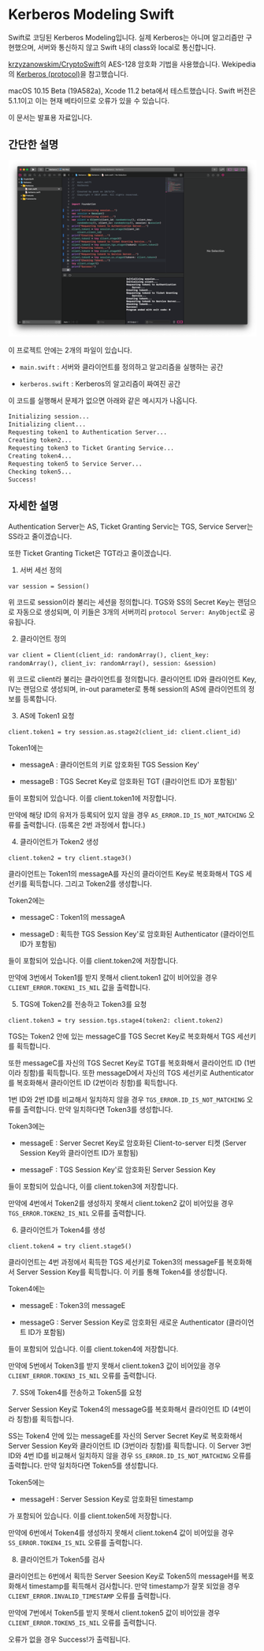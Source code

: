# Kerberos Modeling Swift

Swift로 코딩된 Kerberos Modeling입니다. 실제 Kerberos는 아니며 알고리즘만 구현했으며, 서버와 통신하지 않고 Swift 내의 class와 local로 통신합니다.

[krzyzanowskim/CryptoSwift](https://github.com/krzyzanowskim/CryptoSwift)의 AES-128 암호화 기법을 사용했습니다. Wekipedia의 [Kerberos (protocol)](https://en.wikipedia.org/wiki/Kerberos_(protocol))을 참고했습니다.

macOS 10.15 Beta (19A582a), Xcode 11.2 beta에서 테스트했습니다. Swift 버전은 5.1.1이고 이는 현재 베타이므로 오류가 있을 수 있습니다.

이 문서는 발표용 자료입니다.

## 간단한 설명

![1](1.png)

이 프로젝트 안에는 2개의 파일이 있습니다.

- `main.swift` : 서버와 클라이언트를 정의하고 알고리즘을 실행하는 공간

- `kerberos.swift` : Kerberos의 알고리즘이 짜여진 공간

이 코드를 실행해서 문제가 없으면 아래와 같은 메시지가 나옵니다.

```
Initializing session...
Initializing client...
Requesting token1 to Authentication Server...
Creating token2...
Requesting token3 to Ticket Granting Service...
Creating token4...
Requesting token5 to Service Server...
Checking token5...
Success!
```
## 자세한 설명

Authentication Server는 AS, Ticket Granting Servic는 TGS, Service Server는 SS라고 줄이겠습니다.

또한 Ticket Granting Ticket은 TGT라고 줄이겠습니다.

1. 서버 세선 정의

`var session = Session()`

위 코드로 session이라 불리는 세션을 정의합니다. TGS와 SS의 Secret Key는 랜덤으로 자동으로 생성되며, 이 키들은 3개의 서버끼리 `protocol Server: AnyObject`로 공유됩니다.

2. 클라이언트 정의

`var client = Client(client_id: randomArray(), client_key: randomArray(), client_iv: randomArray(), session: &session)`

위 코드로 client라 불리는 클라이언트를 정의합니다. 클라이언트 ID와 클라이언트 Key, IV는 랜덤으로 생성되며, in-out parameter로 통해 session의 AS에 클라이언트의 정보를 등록합니다.

3.  AS에 Token1 요청

`client.token1 = try session.as.stage2(client_id: client.client_id)`

Token1에는

- messageA : 클라이언트의 키로 암호화된 TGS Session Key'

- messageB : TGS Secret Key로 암호화된 TGT (클라이언트 ID가 포함됨)'

들이 포함되어 있습니다. 이를 client.token1에 저장합니다.

만약에 해당 ID의 유저가 등록되어 있지 않을 경우 `AS_ERROR.ID_IS_NOT_MATCHING` 오류를 출력합니다. (등록은 2번 과정에서 합니다.)

4. 클라이언트가 Token2 생성

`client.token2 = try client.stage3()`

클라이언트는 Token1의 messageA를 자신의 클라이언트 Key로 복호화해서 TGS 세선키를 획득합니다. 그리고 Token2를 생성합니다.

Token2에는

- messageC : Token1의 messageA

- messageD : 획득한 TGS Session Key'로 암호화된 Authenticator (클라이언트 ID가 포함됨)

들이 포함되어 있습니다. 이를 client.token2에 저장합니다.

만약에 3번에서 Token1를 받지 못해서 client.token1 값이 비어있을 경우 `CLIENT_ERROR.TOKEN1_IS_NIL` 값을 출력합니다.

5. TGS에 Token2를 전송하고 Token3를 요청

`client.token3 = try session.tgs.stage4(token2: client.token2)`

TGS는 Token2 안에 있는 messageC를 TGS Secret Key로 복호화해서 TGS 세선키를 획득합니다.

또한 messageC를 자신의 TGS Secret Key로 TGT를 복호화해서 클라이언트 ID (1번이라 칭함)를 획득합니다. 또한 messageD에서 자신의 TGS 세선키로 Authenticator를 복호화해서 클라이언트 ID (2번이라 칭함)를 획득합니다.

1번 ID와 2번 ID를 비교해서 일치하지 않을 경우 `TGS_ERROR.ID_IS_NOT_MATCHING` 오류를 출력합니다. 만약 일치하다면 Token3를 생성합니다.

Token3에는

- messageE : Server Secret Key로 암호화된 Client-to-server 티켓 (Server Session Key와 클라이언트 ID가 포함됨)

- messageF : TGS Session Key'로 암호화된 Server Session Key

들이 포함되어 있습니다, 이를 client.token3에 저장합니다.

만약에 4번에서 Token2를 생성하지 못해서 client.token2 값이 비어있을 경우 `TGS_ERROR.TOKEN2_IS_NIL` 오류를 출력합니다.

6. 클라이언트가 Token4를 생성

`client.token4 = try client.stage5()`

클라이언트는 4번 과정에서 획득한 TGS 세선키로 Token3의 messageF를 복호화해서 Server Session Key를 획득합니다. 이 키를 통해 Token4를 생성합니다.

Token4에는

- messageE : Token3의 messageE

- messageG : Server Session Key로 암호화된 새로운 Authenticator (클라이언트 ID가 포함됨)

들이 포함되어 있습니다. 이를 client.token4에 저장합니다.

만약에 5번에서 Token3를 받지 못해서 client.token3 값이 비어있을 경우 `CLIENT_ERROR.TOKEN3_IS_NIL` 오류를 출력합니다.

7. SS에 Token4를 전송하고 Token5를 요청

Server Session Key로 Token4의 messageG를 복호화해서 클라이언트 ID (4번이라 칭함)를 획득합니다.

SS는 Token4 안에 있는 messageE를 자신의 Server Secret Key로 복호화해서 Server Session Key와 클라이언트 ID (3번이라 칭함)를 획득합니다. 이 Server 3번 ID와 4번 ID를 비교해서 일치하지 않을 경우 `SS_ERROR.ID_IS_NOT_MATCHING` 오류를 출력합니다. 만약 일치하다면 Token5를 생성합니다.

Token5에는

- messageH : Server Session Key로 암호화된 timestamp

가  포함되어 있습니다. 이를 client.token5에 저장합니다.

만약에 6번에서 Token4를 생성하지 못해서 client.token4 값이 비어있을 경우 `SS_ERROR.TOKEN4_IS_NIL` 오류를 출력합니다.

8. 클라이언트가 Token5를 검사

클라이언트는 6번에서 획득한 Server Seesion Key로 Token5의 messageH를 복호화해서 timestamp를 획득해서 검사합니다. 만약 timestamp가 잘못 되었을 경우 `CLIENT_ERROR.INVALID_TIMESTAMP` 오류를 출력합니다.

만약에 7번에서 Token5를 받지 못해서 client.token5 값이 비어있을 경우 `CLIENT_ERROR.TOKEN5_IS_NIL` 오류를 출력합니다.

오류가 없을 경우 Success!가 출력됩니다.

